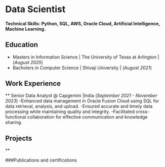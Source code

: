 # Data Scientist

#### Technical Skills: Python, SQL, AWS, Oracle Cloud, Artificial Intelligence, Machine Learning.

## Education
- Masters in Information Science | The University of Texas at Arlington | (_August 2025_)
- Bacholers in Computer Science | Shivaji University | (_August 2021_)


## Work Experience
** Senior Data Analyst @ Capgemini |India (_September 2021 - November 2023_)
-Enhanced data management in Oracle Fusion Cloud using SQL for data retrieval, analysis, and upload.
-Ensured accurate and timely data processing while maintaining quality and integrity.
-Facilitated cross-functional collaboration for effective communication and knowledge sharing.

## Projects
**

###Publications and certifications

